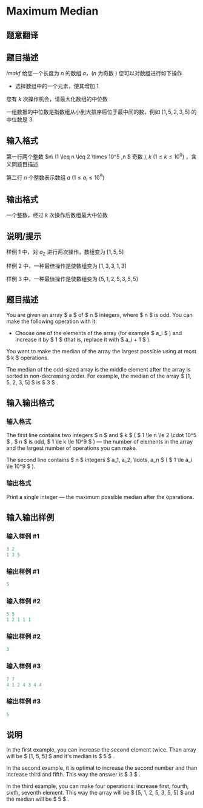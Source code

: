 # Maximum Median

## 题意翻译

## 题目描述

$Imakf$ 给您一个长度为 $n$ 的数组 $a$，$(n$ 为奇数 $)$ 您可以对数组进行如下操作

- 选择数组中的一个元素，使其增加 $1$

您有 $k$ 次操作机会，请最大化数组的中位数

一组数据的中位数是指数组从小到大排序后位于最中间的数，例如 $[1,5,2,3,5]$ 的中位数是 $3$.

## 输入格式

第一行两个整数 $n\ (1 \leq n \leq 2 \times 10^5 ,n $ 奇数 $),k\ (1 \leq k \leq 10^9)$ ，含义同题目描述

第二行 $n$ 个整数表示数组 $a\ (1 \leq a_i \leq 10^9)$

## 输出格式

一个整数，经过 $k$ 次操作后数组最大中位数

## 说明/提示

样例 $1$ 中，对 $a_2$ 进行两次操作，数组变为 $[1,5,5]$

样例 $2$ 中，一种最佳操作是使数组变为 $[1,3,3,1,3]$

样例 $3$ 中，一种最佳操作是使数组变为 $[5,1,2,5,3,5,5]$ 

## 题目描述

You are given an array $ a $ of $ n $ integers, where $ n $ is odd. You can make the following operation with it:

- Choose one of the elements of the array (for example $ a_i $ ) and increase it by $ 1 $ (that is, replace it with $ a_i + 1 $ ).

You want to make the median of the array the largest possible using at most $ k $ operations.

The median of the odd-sized array is the middle element after the array is sorted in non-decreasing order. For example, the median of the array $ [1, 5, 2, 3, 5] $ is $ 3 $ .

## 输入输出格式

### 输入格式

The first line contains two integers $ n $ and $ k $ ( $ 1 \le n \le 2 \cdot 10^5 $ , $ n $ is odd, $ 1 \le k \le 10^9 $ ) — the number of elements in the array and the largest number of operations you can make.

The second line contains $ n $ integers $ a_1, a_2, \ldots, a_n $ ( $ 1 \le a_i \le 10^9 $ ).

### 输出格式

Print a single integer — the maximum possible median after the operations.

## 输入输出样例

### 输入样例 #1

```cpp
3 2
1 3 5

```
### 输出样例 #1

```cpp
5
```


### 输入样例 #2

```cpp
5 5
1 2 1 1 1

```
### 输出样例 #2

```cpp
3
```


### 输入样例 #3

```cpp
7 7
4 1 2 4 3 4 4

```
### 输出样例 #3

```cpp
5
```


## 说明

In the first example, you can increase the second element twice. Than array will be $ [1, 5, 5] $ and it's median is $ 5 $ .

In the second example, it is optimal to increase the second number and than increase third and fifth. This way the answer is $ 3 $ .

In the third example, you can make four operations: increase first, fourth, sixth, seventh element. This way the array will be $ [5, 1, 2, 5, 3, 5, 5] $ and the median will be $ 5 $ .

